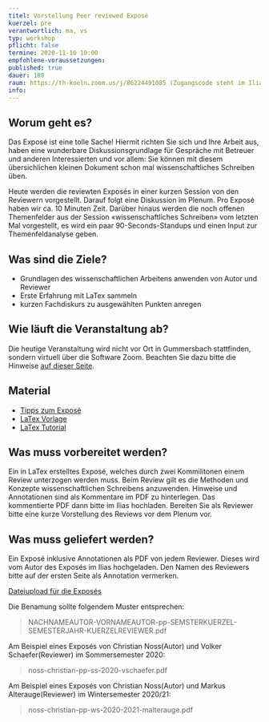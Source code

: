 ```yaml
---
titel: Vorstellung Peer reviewed Exposé
kuerzel: pre
verantwortlich: ma, vs
typ: workshop
pflicht: false
termine: 2020-11-10 10:00
empfohlene-voraussetzungen: 
published: true
dauer: 180
raum: https://th-koeln.zoom.us/j/86224491085 (Zugangscode steht im Ilias)
info: 
---
```


## Worum geht es?
Das Exposé ist eine tolle Sache! Hiermit richten Sie sich und Ihre Arbeit aus, haben eine wunderbare Diskussionsgrundlage für Gespräche mit Betreuer und anderen Interessierten und vor allem: Sie können mit diesem übersichlichen kleinen Dokument schon mal wissenschaftliches Schreiben üben. 

Heute werden die reviewten Exposés in einer kurzen Session von den Reviewern vorgestellt. Darauf folgt eine Diskussion im Plenum. Pro Exposé haben wir ca. 10 Minuten Zeit. Darüber hinaus werden die noch offenen Themenfelder aus der Session «wissenschaftliches Schreiben» vom letzten Mal vorgestellt, es wird ein paar 90-Seconds-Standups und einen Input zur Themenfeldanalyse geben.

## Was sind die Ziele?
- Grundlagen des wissenschaftlichen Arbeitens anwenden von Autor und Reviewer
- Erste Erfahrung mit LaTex sammeln
- kurzen Fachdiskurs zu ausgewählten Punkten anregen

## Wie läuft die Veranstaltung ab?
Die heutige Veranstaltung wird nicht vor Ort in Gummersbach stattfinden, sondern virtuell über die Software Zoom. Beachten Sie dazu bitte die Hinweise [auf dieser Seite](/mi-bachelor-praxisprojektseminar/hinweise-onlinesessions).

## Material
* [Tipps zum Exposé](/mi-bachelor-praxisprojektseminar/tipps-zum-expose/)
* [LaTex Vorlage](https://ilias.th-koeln.de/goto.php?target=file_1355498_download&client_id=ILIAS_FH_Koeln)
* [LaTex Tutorial](https://www.latex-tutorial.com)

## Was muss vorbereitet werden?
Ein in LaTex erstelltes Exposé, welches durch zwei Kommilitonen einem Review unterzogen werden muss. Beim Review gilt es die Methoden und Konzepte wissenschaftlichen Schreibens anzuwenden. Hinweise und Annotationen sind als Kommentare im PDF zu hinterlegen. Das kommentierte PDF dann bitte im Ilias hochladen. Bereiten Sie als Reviewer bitte eine kurze Vorstellung des Reviews vor dem Plenum vor.

## Was muss geliefert werden? 
Ein Exposé inklusive Annotationen als PDF von jedem Reviewer. Dieses wird vom Autor des Exposés im Ilias hochgeladen. Den Namen des Reviewers bitte auf der ersten Seite als Annotation vermerken. 

[Dateiupload für die Exposés](https://ilias.th-koeln.de/goto.php?target=exc_1671646&client_id=ILIAS_FH_Koeln)


Die Benamung sollte folgendem Muster entsprechen:
> NACHNAMEAUTOR-VORNAMEAUTOR-pp-SEMSTERKUERZEL-SEMESTERJAHR-KUERZELREVIEWER.pdf

Am Beispiel eines Exposés von Christian Noss(Autor) und Volker Schaefer(Reviewer) im Sommersemester 2020:
> noss-christian-pp-ss-2020-vschaefer.pdf

Am Beispiel eines Exposés von Christian Noss(Autor) und Markus Alterauge(Reviewer) im Wintersemester 2020/21:
> noss-christian-pp-ws-2020-2021-malterauge.pdf



